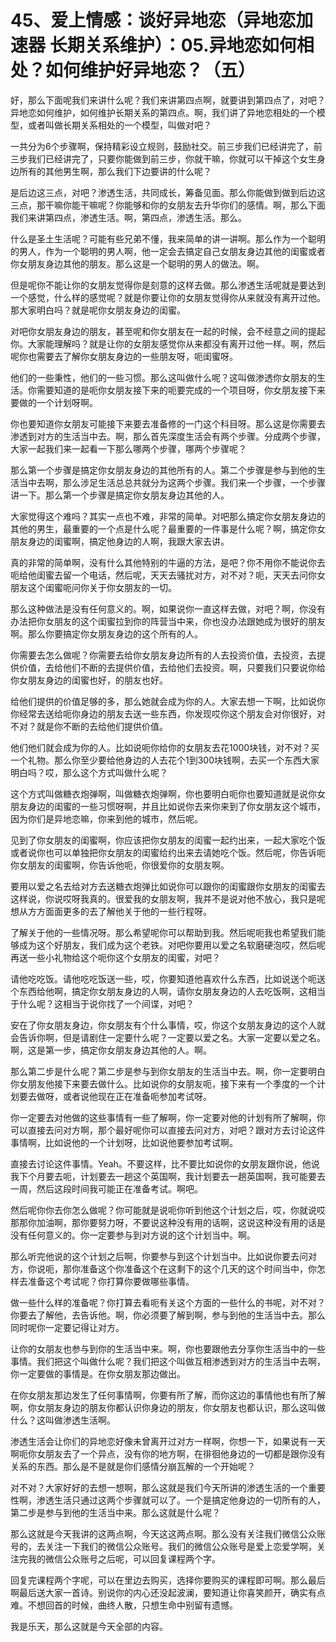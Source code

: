 # 45、爱上情感：谈好异地恋（异地恋加速器 长期关系维护）：05.异地恋如何相处？如何维护好异地恋？（五）

好，那么下面呢我们来讲什么呢？我们来讲第四点啊，就要讲到第四点了，对吧？异地恋如何维护，如何维护长期关系的第四点。啊，我们讲了异地恋相处的一个模型，或者叫做长期关系相处的一个模型，叫做对吧？

一共分为6个步骤啊，保持精彩设立规则，鼓励社交。前三步我们已经讲完了，前三步我们已经讲完了，只要你能做到前三步，你就干嘛，你就可以干掉这个女生身边所有的其他男生啊，那么我们下边要讲的什么呢？

是后边这三点，对吧？渗透生活，共同成长，筹备见面。那么你能做到做到后边这三点，那干嘛你能干嘛呢？你能够和你的女朋友去升华你们的感情。啊，那么下面我们来讲第四点，渗透生活。啊，第四点，渗透生活。那么。

什么是圣土生活呢？可能有些兄弟不懂，我来简单的讲一讲啊。那么作为一个聪明的男人，作为一个聪明的男人啊，他一定会去搞定自己女朋友身边其他的闺蜜或者你女朋友身边其他的朋友。那么这是一个聪明的男人的做法。啊。

但是呢你不能让你的女朋友觉得你是刻意的这样去做。那么渗透生活呢就是要达到一个感觉，什么样的感觉呢？就是你要让你的女朋友觉得你从来就没有离开过他。那大家明白吗？就是呢你女朋友身边的闺蜜。

对吧你女朋友身边的朋友，甚至呢和你女朋友在一起的时候，会不经意之间的提起你。大家能理解吗？就是让你的女朋友感觉你从来都没有离开过他一样。啊，然后呢你也需要去了解你女朋友身边的一些朋友呀，呃闺蜜呀。

他们的一些秉性，他们的一些习惯。那么这叫做什么呢？这叫做渗透你女朋友的生活。你需要知道的是呃你女朋友接下来的呃要完成的一个项目呀，你女朋友接下来要做的一个计划呀啊。

你也要知道你女朋友可能接下来要去准备修的一门这个科目呀。那么这是你需要去渗透到对方的生活当中去。啊，那么首先深度生活会有两个步骤。分成两个步骤，大家一起我们来一起看一下那么哪两个步骤，哪两个步骤呢？

那么第一个步骤是搞定你女朋友身边的其他所有的人。第二个步骤是参与到他的生活当中去啊，那么涉足生活总总共就分为这两个步骤。我们来一个步骤，一个步骤讲一下。那么第一个步骤是搞定你女朋友身边其他的人。

大家觉得这个难吗？其实一点也不难，非常的简单。对吧那么搞定你女朋友身边的其他的男生，最重要的一个点是什么呢？最重要的一件事是什么呢？啊，搞定你女朋友身边的闺蜜啊，搞定他身边的人啊，我跟大家去讲。

真的非常的简单啊，没有什么其他特别的牛逼的方法，是吧？你不用你不能说你去呃给他闺蜜去留一个电话，然后呢，天天去骚扰对方，对不对？呃，天天去问你女朋友这个闺蜜呃问你关于你女朋友的一切。

那么这种做法是没有任何意义的。啊，如果说你一直这样去做，对吧？啊，你没有办法把你女朋友的这个闺蜜拉到你的阵营当中来，你也没办法跟她成为很好的朋友啊。那么你要搞定你女朋友身边的这个所有的人。

你需要去怎么做呢？你需要去给你女朋友身边所有的人去投资价值，去投资，去提供价值，去给他们不断的去提供价值，去给他们去投资。啊，只要我们只要说你给你女朋友身边的闺蜜也好，的朋友也好。

给他们提供的价值足够的多，那么她就会成为你的人。大家去想一下啊，比如说你你经常去送给呃你身边的朋友去送一些东西，你发现哎你这个朋友会对你很好，对不对？就是你不断的去给他们提供价值。

他们他们就会成为你的人。比如说呃你给你的女朋友去花1000块钱，对不对？买一个礼物。那么你至少要给他身边的人去花个1到300块钱啊，去买一个东西大家明白吗？哎，那么这个方式叫做什么呢？

这个方式叫做糖衣炮弹啊，叫做糖衣炮弹啊，你也要明白呃你也要知道就是说你女朋友身边的闺蜜的一些习惯呀啊，并且比如说你去来你来到了你女朋友这个城市，因为你们是异地恋嘛，你来到他的城市，然后呢。

见到了你女朋友的闺蜜啊，你应该把你女朋友的闺蜜一起约出来，一起大家吃个饭或者说你也可以单独把你女朋友的闺蜜给约出来去请她吃个饭。然后呢，你告诉呃你女朋友的闺蜜啊，你告诉他呃，你很爱你的女朋友啊。

要用以爱之名去给对方去送糖衣炮弹比如说你可以跟你的闺蜜跟你女朋友的闺蜜去这样说，你说哎呀我真的。很爱我的女朋友啊，我并不是说对他不放心，我只是呢想从方方面面更多的去了解他关于他的一些行程呀。

了解关于他的一些情况呀。那么希望呢你可以帮助到我。然后呢呃我也希望我们能够成为这个好朋友，我们成为这个老铁。对吧你要用以爱之名软磨硬泡哎，然后呢再送一些小礼物给这个呃你这个女朋友的闺蜜，对吧？

请他吃吃饭。请他吃吃饭送一些，哎，你要知道他喜欢什么东西，比如说送个呃送个东西给他啊，搞定你女朋友身边的人啊，请你女朋友身边的人去吃饭啊，这相当于什么呢？这相当于说你找了一个间谍，对吧？

安在了你女朋友身边，你女朋友有个什么事情，哎，你这个女朋友身边的这个人就会告诉你啊，但是请剧住一定要什么呢？一定要以爱之名。大家一定要以爱之名。啊，这是第一步，搞定你女朋友身边其他的人。啊。

那么第二步是什么呢？第二步是参与到你女朋友的生活当中去。啊，你一定要明白你女朋友他接下来要去做什么。比如说你的女朋友呃，接下来有一个季度的一个计划要去做呀，或者说他现在正在准备呃参加考试呀。

你一定要去对他做的这些事情有一些了解啊，你一定要对他的计划有所了解啊，你可以直接去问对方啊，那个最好呢你可以直接去问对方，对吧？跟对方去讨论这件事情啊，比如说他的一个计划呀，比如说他要参加考试啊。

直接去讨论这件事情。Yeah。不要这样，比不要比如说你的女朋友跟你说，他说我下个月要去呃，计划要去一趟这个英国啊，我计划要去一趟英国啊，我可能要去一周，然后这段时间我可能正在准备考试。啊吧。

然后呢你你去你怎么做呢？你可能就是说呃你听到他这个计划之后，哎，你就说哎那那你加油啊，那你要努力呀，不要说这种没有用的话啊，这说这种没有用的话是没有任何意义的。你一定要参与到对方说的这个计划当中。啊。

那么听完他说的这个计划之后啊，你要参与到这个计划当中。比如说你要去问对方，你说呃，那你准备这个你准备这个在这剩下的这个几天的这个时间当中，你怎样去准备这个考试呢？你打算你要做哪些事情。

做一些什么样的准备呢？你打算去看呃有关这个方面的一些什么的书呢，对不对？你要去了解他，去告诉他。啊，你必须要了解到啊，参与到他的生活当中去。那么同时呢你一定要记得让对方。

让你的女朋友也参与到你的生活当中来。啊，你也要跟他去分享你生活当中的一些事情。我们把这个叫做什么呢？我们把这个叫做互相渗透到对方的生活当中去啊，你一定要做的事情是。在你女朋友那边做出。

在你女朋友那边发生了任何事情啊，你要有所了解，而你这边的事情他也有所了解啊，你女朋友身边的朋友你都认识你身边的朋友，你女朋友也都认识，那么这叫做什么？这叫做渗透生活啊。

渗透生活会让你们的异地恋好像未曾离开过对方一样啊，你想一下，如果说有一天啊呃你女朋友去了一个异点，没有你的地方啊，在徘徊他身边的一切都是跟你没有关系的东西。那么是不是就是你们感情分崩瓦解的一个开始呢？

对不对？大家好好的去想一想啊，那么这就是我们今天所讲的渗透生活的一个重要性啊，渗透生活只通过这两个步骤就可以了。一个是搞定他身边的一切所有的人，第二步是参与到他的生活当中来。那么这就是什么呢？

那么这就是今天我讲的这两点啊，今天这这两点啊。那么没有关注我们微信公众账号的，去关注一下我们的微信公众账号。我们的微信公众账号是爱上恋爱学啊，关注完我的微信公众账号之后呢，可以回复课程两个字。

回复完课程两个字呢，可以在里边去购买，选择你要购买的课程即可啊。那么最后啊最后送大家一首诗。别说你的内心还没起波澜，要知道让你喜笑颜开，确实有点难。不想回首的时候，曲终人散，只想生命中别留有遗憾。

我是乐天，那么这就是今天全部的内容。